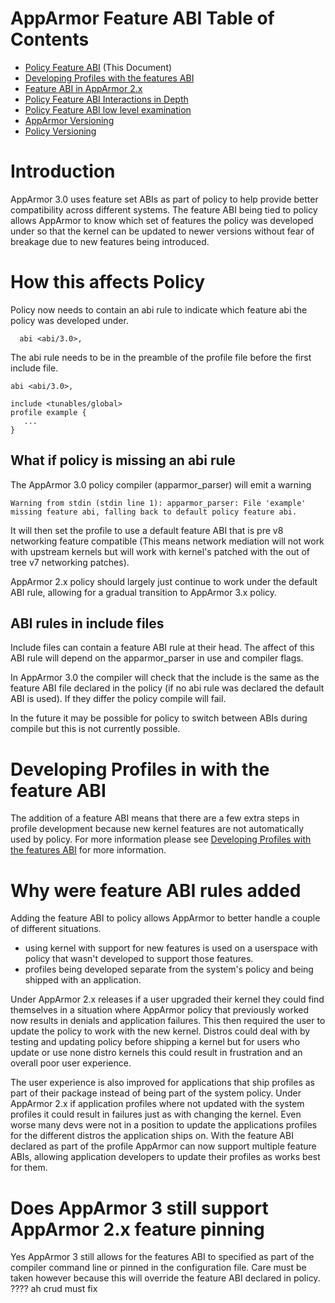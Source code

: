 # AppArmor Feature ABI Table of Contents
 - [Policy Feature ABI](AppArmorpolicyfeaturesabi) (This Document)
 - [Developing Profiles with the features ABI](AppArmorpolicyfeaturesDev)
 - [Feature ABI in AppArmor 2.x](AppArmor2FeatureABI)
 - [Policy Feature ABI Interactions in Depth](AppArmorFeatureABIinteractions)
 - [Policy Feature ABI low level examination](AppArmorFeatureABI)
 - [AppArmor Versioning](Apparmorversioning)
 - [Policy Versioning](AppArmorpolicyversioning)

# Introduction

AppArmor 3.0 uses feature set ABIs as part of policy to help provide better compatibility across different systems. The feature ABI being tied to policy allows AppArmor to know which set of features the policy was developed under so that the kernel can be updated to newer versions without fear of breakage due to new features being introduced.


# How this affects Policy

Policy now needs to contain an abi rule to indicate which feature abi the policy was developed under.

```
  abi <abi/3.0>,
```

The abi rule needs to be in the preamble of the profile file before the first include file.

```
abi <abi/3.0>,

include <tunables/global>
profile example {
   ...
}
```

## What if policy is missing an abi rule

The AppArmor 3.0 policy compiler (apparmor_parser) will emit a warning

```
Warning from stdin (stdin line 1): apparmor_parser: File 'example' missing feature abi, falling back to default policy feature abi.
```

It will then set the profile to use a default feature ABI that is pre v8 networking feature compatible (This means network mediation will not work with upstream kernels but will work with kernel's patched with the out of tree v7 networking patches).

AppArmor 2.x policy should largely just continue to work under the default ABI rule, allowing for a gradual transition to AppArmor 3.x policy.

## ABI rules in include files

Include files can contain a feature ABI rule at their head. The affect of this ABI rule will depend on the apparmor_parser in use and compiler flags.

In AppArmor 3.0 the compiler will check that the include is the same as the feature ABI file declared in the policy (if no abi rule was declared the default ABI is used). If they differ the policy compile will fail.

In the future it may be possible for policy to switch between ABIs during compile but this is not currently possible.

# Developing Profiles in with the feature ABI

The addition of a feature ABI means that there are a few extra steps in profile development because new kernel features are not automatically used by policy. For more information please see [Developing Profiles with the features ABI](AppArmorpolicyfeaturesDev) for more information.

# Why were feature ABI rules added

Adding the feature ABI to policy allows AppArmor to better handle a couple of different situations.
* using kernel with support for new features is used on a userspace with policy that wasn't developed to support those features.
* profiles being developed separate from the system's policy and being shipped with an application.

Under AppArmor 2.x releases if a user upgraded their kernel they could find themselves in a situation where AppArmor policy that previously worked now results in denials and application failures. This then required the user to update the policy to work with the new kernel. Distros could deal with by testing and updating policy before shipping a kernel but for users who update or use none distro kernels this could result in frustration and an overall poor user experience.

The user experience is also improved for applications that ship profiles as part of their package instead of being part of the system policy. Under AppArmor 2.x if application profiles where not updated with the system profiles it could result in failures just as with changing the kernel. Even worse many devs were not in a position to update the applications profiles for the different distros the application ships on. With the feature ABI declared as part of the profile AppArmor can now support multiple feature ABIs, allowing application developers to update their profiles as works best for them.

# Does AppArmor 3 still support AppArmor 2.x feature pinning

Yes AppArmor 3 still allows for the features ABI to specified as part of the compiler command line or pinned in the configuration file. Care must be taken however because this will override the feature ABI declared in policy.
???? ah crud
must fix




